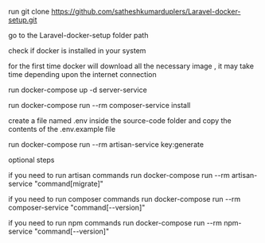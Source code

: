 run git clone https://github.com/satheshkumarduplers/Laravel-docker-setup.git

go to the Laravel-docker-setup folder path

check if docker is installed in your system

for the first time docker will download all the necessary image , it may take time depending upon the internet connection

run docker-compose up -d server-service

run docker-compose run --rm composer-service install

create a file named .env inside the source-code folder and copy the contents of the .env.example file 

run docker-compose run --rm artisan-service key:generate


optional steps

if you need to run artisan commands run docker-compose run --rm artisan-service "command[migrate]"

if you need to run composer commands run docker-compose run --rm composer-service "command[--version]"

if you need to run npm commands run docker-compose run --rm npm-service "command[--version]"